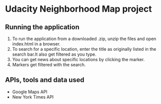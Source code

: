# Udacity Neighborhood Map project

## Running the application

1. To run the application from a downloaded .zip, unzip the files and open index.html in a browser.
2. To search for a specific location, enter the title as originally listed in
the search bar.It also get filtered as you type. 
3. You can get news about specific locations by clicking the marker.
4. Markers get filtered with the search.

## APIs, tools and data used

* Google Maps API
* New York Times API
